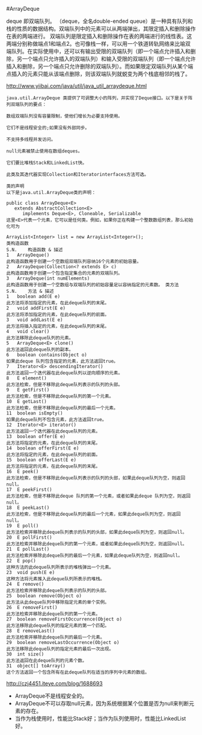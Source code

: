 #ArrayDeque

deque 即双端队列。
（deque，全名double-ended queue）是一种具有队列和栈的性质的数据结构。双端队列中的元素可以从两端弹出，其限定插入和删除操作在表的两端进行。
双端队列是限定插入和删除操作在表的两端进行的线性表。这两端分别称做端点1和端点2。也可像栈一样，可以用一个铁道转轨网络来比喻双端队列。在实际使用中，还可以有输出受限的双端队列（即一个端点允许插入和删除，另一个端点只允许插入的双端队列）和输入受限的双端队列（即一个端点允许插入和删除，另一个端点只允许删除的双端队列）。而如果限定双端队列从某个端点插入的元素只能从该端点删除，则该双端队列就蜕变为两个栈底相邻的栈了。


http://www.yiibai.com/java/util/java_util_arraydeque.html

	java.util.ArrayDeque 类提供了可调整大小的阵列，并实现了Deque接口。以下是关于阵列双端队列的要点：
	
	数组双端队列没有容量限制，使他们增长为必要支持使用。
	
	它们不是线程安全的;如果没有外部同步。
	
	不支持多线程并发访问。
	
	null元素被禁止使用在数组deques。
	
	它们要比堆栈Stack和LinkedList快。
	
	此类及其迭代器实现Collection和Iteratorinterfaces方法可选。
	
	类的声明
	以下是java.util.ArrayDeque类的声明：
	
	public class ArrayDeque<E>
	   extends AbstractCollection<E>
	      implements Deque<E>, Cloneable, Serializable
	这里<E>代表一个元素，它可以是任何类。例如，如果你正在构建一个整数数组列表，那么初始化可为
	
	ArrayList<Integer> list = new ArrayList<Integer>();  
	类构造函数
	S.N.	构造函数 & 描述
	1	ArrayDeque()
	此构造函数用于创建一个空数组双端队列容纳16个元素的初始容量。
	2	ArrayDeque(Collection<? extends E> c) 
	此构造函数用于创建一个包含指定集合的元素的双端队列。
	3	ArrayDeque(int numElements)
	此构造函数用于创建一个空数组与双端队列的初始容量足以容纳指定的元素数。 类方法
	S.N.	方法 & 描述
	1	boolean add(E e) 
	此方法将添加指定的元素，在此deque队列的末尾。
	2	void addFirst(E e) 
	此方法将添加指定的元素，在此deque队列的前面。
	3	void addLast(E e) 
	此方法将插入指定的元素，在此deque队列的末尾。
	4	void clear() 
	此方法移除此deque队列的元素。
	5	ArrayDeque<E> clone() 
	此方法返回此deque队列的副本。
	6	boolean contains(Object o) 
	如果此deque 队列包含指定的元素，此方法返回true。
	7	Iterator<E> descendingIterator() 
	此方法返回一个迭代器在此deque队列以逆向顺序的元素。
	8	E element() 
	此方法检索，但是不移除此deque队列表示的队列的头部。
	9	E getFirst()
	此方法检索，但是不移除此deque队列的第一个元素。
	10	E getLast() 
	此方法检索，但是不移除此deque队列的最后一个元素。
	11	boolean isEmpty() 
	如果此deque队列不包含元素，此方法返回true。
	12	Iterator<E> iterator() 
	此方法返回一个迭代器在此deque队列的元素。
	13	boolean offer(E e)
	此方法将指定的元素，在此deque队列的末尾。
	14	boolean offerFirst(E e) 
	此方法将指定的元素，在此deque队列的前面。
	15	boolean offerLast(E e) 
	此方法将指定的元素，在此deque队列的末尾。
	16	E peek() 
	此方法检索，但是不移除此deque队列表示的队列的头部，如果此deque队列为空，则返回null。
	17	E peekFirst() 
	此方法检索，但是不移除此deque 队列的第一个元素，或者如果此deque 队列为空，则返回null。
	18	E peekLast() 
	此方法检索，但是不移除此deque队列的最后一个元素，如果此deque队列为空，则返回null。
	19	E poll() 
	此方法检索并移除此deque队列表示的队列的头部，如果此deque队列为空，则返回null。
	20	E pollFirst() 
	此方法检索并移除此deque队列的第一个元素，或者如果此deque队列为空，则返回null。
	21	E pollLast() 
	此方法检索并移除此deque队列的最后一个元素，如果此deque队列为空，则返回null。
	22	E pop() 
	这种方法的此deque队列所表示的堆栈弹出一个元素。
	23	void push(E e) 
	这种方法将元素推入此deque队列所表示的堆栈。
	24	E remove() 
	此方法检索并移除此deque队列表示的队列的头部。
	25	boolean remove(Object o) 
	此方法从此deque队列中移除指定元素的单个实例。
	26	E removeFirst() 
	此方法检索并移除此deque队列的第一个元素。
	27	boolean removeFirstOccurrence(Object o) 
	此方法移除此deque队列的指定元素的第一个匹配。
	28	E removeLast() 
	此方法检索并移除此deque队列的最后一个元素。
	29	boolean removeLastOccurrence(Object o) 
	此方法移除此deque队列的指定元素的最后一次出现。
	30	int size() 
	此方法返回在此deque队列的元素个数。
	31	object[] toArray() 
	这个方法返回一个包含所有在此deque队列在适当的序列中元素的数组。
	

http://czj4451.iteye.com/blog/1688693
	
* ArrayDeque不是线程安全的。 
* ArrayDeque不可以存取null元素，因为系统根据某个位置是否为null来判断元素的存在。 
* 当作为栈使用时，性能比Stack好；当作为队列使用时，性能比LinkedList好。 
